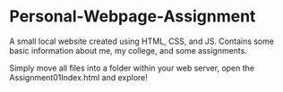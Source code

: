# Personal-Webpage-Assignment
A small local website created using HTML, CSS, and JS. Contains some basic information about me, my college, and some assignments. 

Simply move all files into a folder within your web server, open the Assignment01Index.html and explore!
